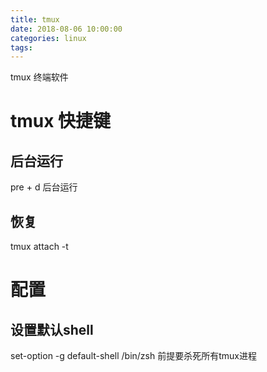 ```yaml
---
title: tmux
date: 2018-08-06 10:00:00
categories: linux
tags:
---
```

tmux 终端软件

# tmux 快捷键
## 后台运行
pre + d 后台运行
## 恢复
tmux attach -t

# 配置
## 设置默认shell
set-option -g default-shell /bin/zsh
前提要杀死所有tmux进程
